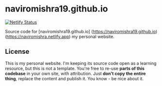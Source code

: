 # naviromishra19.github.io

[![Netlify Status](https://api.netlify.com/api/v1/badges/57999461-2350-4da3-8788-ca4e0e6dcb30/deploy-status)](https://app.netlify.com/sites/naviromishra/deploys)

Source code for [naviromishra19.github.io] (https://naviromishra19.github.io) (https://naviromishra.netlify.app) my personal website.

## License

This is my personal website. I'm keeping its source code open as a learning resource, but this is not a template. You're free to re-use __parts of this codebase__ in your own site, with attribution. Just __don't copy the entire thing__, replace the content and publish it. You know - be nice about it.
